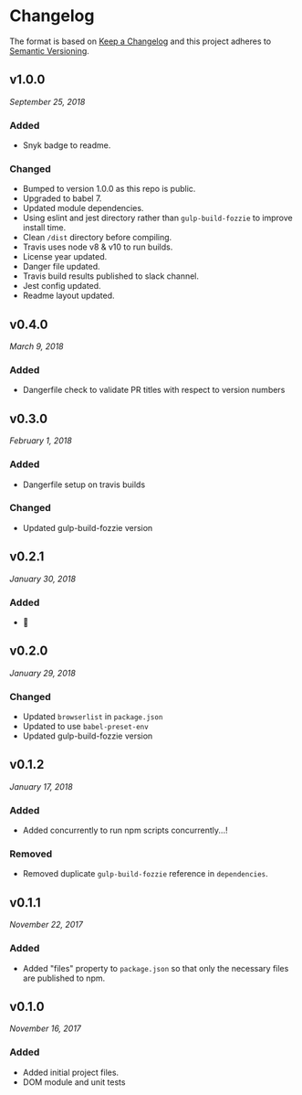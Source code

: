 # Changelog

The format is based on [Keep a Changelog](http://keepachangelog.com/en/1.0.0/)
and this project adheres to [Semantic Versioning](http://semver.org/spec/v2.0.0.html).

v1.0.0
------------------------------
*September 25, 2018*

### Added
- Snyk badge to readme.

### Changed
- Bumped to version 1.0.0 as this repo is public.
- Upgraded to babel 7.
- Updated module dependencies.
- Using eslint and jest directory rather than `gulp-build-fozzie` to improve install time.
- Clean `/dist` directory before compiling.
- Travis uses node v8 & v10 to run builds.
- License year updated.
- Danger file updated.
- Travis build results published to slack channel.
- Jest config updated.
- Readme layout updated.


v0.4.0
------------------------------
*March 9, 2018*

### Added
- Dangerfile check to validate PR titles with respect to version numbers


v0.3.0
------------------------------
*February 1, 2018*

### Added
- Dangerfile setup on travis builds

### Changed
- Updated gulp-build-fozzie version


v0.2.1
------------------------------
*January 30, 2018*

### Added
- :bear:


v0.2.0
------------------------------
*January 29, 2018*

### Changed
- Updated `browserlist` in `package.json`
- Updated to use `babel-preset-env`
- Updated gulp-build-fozzie version


v0.1.2
------------------------------
*January 17, 2018*

### Added
- Added concurrently to run npm scripts concurrently...!

### Removed
- Removed duplicate `gulp-build-fozzie` reference in `dependencies`.


v0.1.1
------------------------------
*November 22, 2017*

### Added
- Added "files" property to `package.json` so that only the necessary files are published to npm.


v0.1.0
------------------------------
*November 16, 2017*

### Added
- Added initial project files.
- DOM module and unit tests

